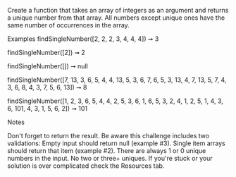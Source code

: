 Create a function that takes an array of integers as an argument and returns a unique number from that array. All numbers except unique ones have the same number of occurrences in the array.

Examples
findSingleNumber([2, 2, 2, 3, 4, 4, 4]) ➞ 3

findSingleNumber([2]) ➞ 2

findSingleNumber([]) ➞ null

findSingleNumber([7, 13, 3, 6, 5, 4, 4, 13, 5, 3, 6, 7, 6, 5, 3, 13, 4, 7, 13, 5, 7, 4, 3, 6, 8, 4, 3, 7, 5, 6, 13]) ➞ 8

findSingleNumber([1, 2, 3, 6, 5, 4, 4, 2, 5, 3, 6, 1, 6, 5, 3, 2, 4, 1, 2, 5, 1, 4, 3, 6, 101, 4, 3, 1, 5, 6, 2]) ➞ 101

Notes

Don't forget to return the result.
Be aware this challenge includes two validations:
Empty input should return null (example #3).
Single item arrays should return that item (example #2).
There are always 1 or 0 unique numbers in the input. No two or three+ uniques.
If you're stuck or your solution is over complicated check the Resources tab.